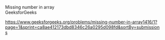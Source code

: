 Missing number in array <br>
GeeksforGeeks

https://www.geeksforgeeks.org/problems/missing-number-in-array1416/1?page=1&sprint=ca8ae412173dbd8346c26a0295d098fd&sortBy=submissions

